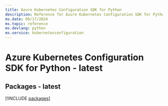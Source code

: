 ```yaml
---
title: Azure Kubernetes Configuration SDK for Python
description: Reference for Azure Kubernetes Configuration SDK for Python
ms.date: 09/17/2024
ms.topic: reference
ms.devlang: python
ms.service: kubernetesconfiguration
---
```

# Azure Kubernetes Configuration SDK for Python - latest
## Packages - latest
[!INCLUDE [packages](kubernetes-configuration-index.md)]